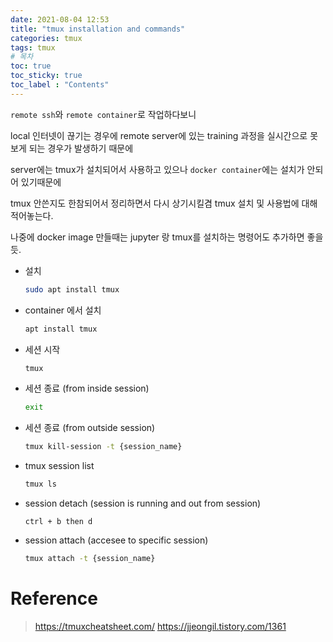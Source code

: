 ```yaml
---
date: 2021-08-04 12:53
title: "tmux installation and commands"
categories: tmux
tags: tmux
# 목차
toc: true  
toc_sticky: true 
toc_label : "Contents"
---
```


`remote ssh`와 `remote container`로 작업하다보니  

local 인터넷이 끊기는 경우에 remote server에 있는 training 과정을 실시간으로 못보게 되는 경우가 발생하기 때문에  

server에는 tmux가 설치되어서 사용하고 있으나 `docker container`에는 설치가 안되어 있기때문에  

tmux 안쓴지도 한참되어서 정리하면서 다시 상기시킬겸 tmux 설치 및 사용법에 대해 적어놓는다.  

나중에 docker image 만들때는 jupyter 랑 tmux를 설치하는 명령어도 추가하면 좋을 듯.  

- 설치
    ```sh
    sudo apt install tmux
    ```

- container 에서 설치
    ```sh
    apt install tmux
    ```

- 세션 시작  
    ```sh
    tmux
    ```

- 세션 종료 (from inside session)
    ```sh
    exit
    ```

- 세션 종료 (from outside session)
    ```sh
    tmux kill-session -t {session_name}
    ```

- tmux session list
    ```sh
    tmux ls
    ```

- session detach (session is running and out from session)
    ```
    ctrl + b then d
    ```

- session attach (accesee to specific session)
    ```sh
    tmux attach -t {session_name}
    ```




# Reference
> <https://tmuxcheatsheet.com/>
> <https://jjeongil.tistory.com/1361>